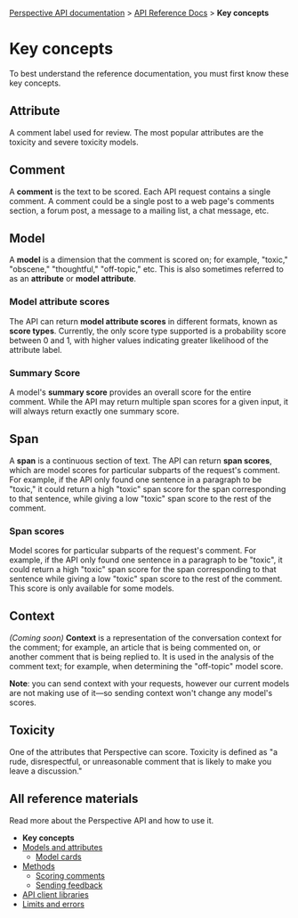 [Perspective API documentation](../README.md) > [API Reference Docs](README.md) > **Key concepts**

# Key concepts

To best understand the reference documentation, you must first know these key concepts.

## Attribute

A comment label used for review. The most popular attributes are the toxicity and severe toxicity models.

## Comment

A **comment** is the text to be scored. Each API request contains a single
comment. A comment could be a single post to a web page's comments section,
a forum post, a message to a mailing list, a chat message, etc.

## Model

 A **model** is a dimension that the comment is scored on; for example,
 "toxic," "obscene," "thoughtful," "off-topic," etc. This is also sometimes referred to
 as an **attribute** or **model attribute**.

### Model attribute scores

The API can return **model attribute scores** in different formats, known as
**score types**. Currently, the only score type supported is a probability score
between 0 and 1, with higher values indicating greater likelihood of the attribute
label.

### Summary Score

A model's **summary score** provides an overall score for the entire
comment. While the API may return multiple span scores for a given input, it
will always return exactly one summary score.

## Span

A **span** is a continuous section of text. The API can return **span scores**, which are
model scores for particular subparts of the request's comment. For example, if the API only
found one sentence in a paragraph to be "toxic," it could return a high "toxic" span score
for the span corresponding to that sentence, while giving a low "toxic" span score to the
rest of the comment.

### Span scores

Model scores for particular subparts of the request's comment. For example, if the API only found one sentence in a paragraph to be "toxic", it could return a high "toxic" span score for the span corresponding to that sentence while giving a low "toxic" span score to the rest of the comment. This score is only available for some models.

## Context

*(Coming soon)* **Context** is a representation of the conversation context
for the comment; for example, an article that is being commented on, or
another comment that is being replied to. It is used in the analysis of the
comment text; for example, when determining the "off-topic" model score.

**Note**: you can send context with your requests, however our current models
are not making use of it&mdash;so sending context won't change any model's
scores.

## Toxicity

One of the attributes that Perspective can score. Toxicity is defined as "a rude,
disrespectful, or unreasonable comment that is likely to make you leave a discussion."

## All reference materials

Read more about the Perspective API and how to use it.

* **Key concepts**
* [Models and attributes](models.md)
   * [Model cards](model-cards/README.md)
* [Methods](methods.md)
   * [Scoring comments](methods.md#scoring-comments-analyzecomment)
   * [Sending feedback](methods.md#sending-feedback-suggestcommentscore)
* [API client libraries](clients.md)
* [Limits and errors](limits.md)

